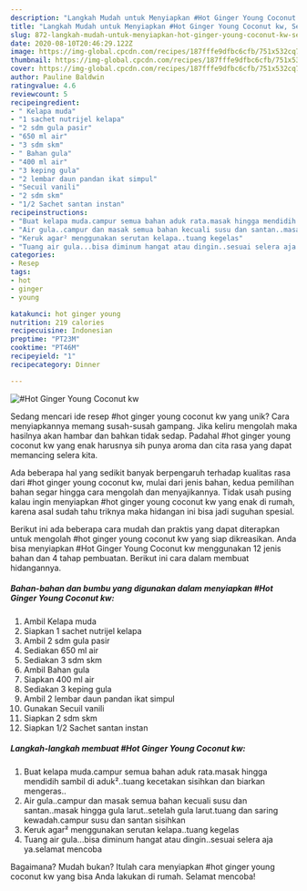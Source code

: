 ```yaml
---
description: "Langkah Mudah untuk Menyiapkan #Hot Ginger Young Coconut kw, Sempurna"
title: "Langkah Mudah untuk Menyiapkan #Hot Ginger Young Coconut kw, Sempurna"
slug: 872-langkah-mudah-untuk-menyiapkan-hot-ginger-young-coconut-kw-sempurna
date: 2020-08-10T20:46:29.122Z
image: https://img-global.cpcdn.com/recipes/187fffe9dfbc6cfb/751x532cq70/hot-ginger-young-coconut-kw-foto-resep-utama.jpg
thumbnail: https://img-global.cpcdn.com/recipes/187fffe9dfbc6cfb/751x532cq70/hot-ginger-young-coconut-kw-foto-resep-utama.jpg
cover: https://img-global.cpcdn.com/recipes/187fffe9dfbc6cfb/751x532cq70/hot-ginger-young-coconut-kw-foto-resep-utama.jpg
author: Pauline Baldwin
ratingvalue: 4.6
reviewcount: 5
recipeingredient:
- " Kelapa muda"
- "1 sachet nutrijel kelapa"
- "2 sdm gula pasir"
- "650 ml air"
- "3 sdm skm"
- " Bahan gula"
- "400 ml air"
- "3 keping gula"
- "2 lembar daun pandan ikat simpul"
- "Secuil vanili"
- "2 sdm skm"
- "1/2 Sachet santan instan"
recipeinstructions:
- "Buat kelapa muda.campur semua bahan aduk rata.masak hingga mendidih sambil di aduk²..tuang kecetakan sisihkan dan biarkan mengeras.."
- "Air gula..campur dan masak semua bahan kecuali susu dan santan..masak hingga gula larut..setelah gula larut.tuang dan saring kewadah.campur susu dan santan sisihkan"
- "Keruk agar² menggunakan serutan kelapa..tuang kegelas"
- "Tuang air gula...bisa diminum hangat atau dingin..sesuai selera aja ya.selamat mencoba"
categories:
- Resep
tags:
- hot
- ginger
- young

katakunci: hot ginger young 
nutrition: 219 calories
recipecuisine: Indonesian
preptime: "PT23M"
cooktime: "PT46M"
recipeyield: "1"
recipecategory: Dinner

---
```



![#Hot Ginger Young Coconut kw](https://img-global.cpcdn.com/recipes/187fffe9dfbc6cfb/751x532cq70/hot-ginger-young-coconut-kw-foto-resep-utama.jpg)

Sedang mencari ide resep #hot ginger young coconut kw yang unik? Cara menyiapkannya memang susah-susah gampang. Jika keliru mengolah maka hasilnya akan hambar dan bahkan tidak sedap. Padahal #hot ginger young coconut kw yang enak harusnya sih punya aroma dan cita rasa yang dapat memancing selera kita.



Ada beberapa hal yang sedikit banyak berpengaruh terhadap kualitas rasa dari #hot ginger young coconut kw, mulai dari jenis bahan, kedua pemilihan bahan segar hingga cara mengolah dan menyajikannya. Tidak usah pusing kalau ingin menyiapkan #hot ginger young coconut kw yang enak di rumah, karena asal sudah tahu triknya maka hidangan ini bisa jadi suguhan spesial.


Berikut ini ada beberapa cara mudah dan praktis yang dapat diterapkan untuk mengolah #hot ginger young coconut kw yang siap dikreasikan. Anda bisa menyiapkan #Hot Ginger Young Coconut kw menggunakan 12 jenis bahan dan 4 tahap pembuatan. Berikut ini cara dalam membuat hidangannya.

<!--inarticleads1-->

##### Bahan-bahan dan bumbu yang digunakan dalam menyiapkan #Hot Ginger Young Coconut kw:

1. Ambil  Kelapa muda
1. Siapkan 1 sachet nutrijel kelapa
1. Ambil 2 sdm gula pasir
1. Sediakan 650 ml air
1. Sediakan 3 sdm skm
1. Ambil  Bahan gula
1. Siapkan 400 ml air
1. Sediakan 3 keping gula
1. Ambil 2 lembar daun pandan ikat simpul
1. Gunakan Secuil vanili
1. Siapkan 2 sdm skm
1. Siapkan 1/2 Sachet santan instan




<!--inarticleads2-->

##### Langkah-langkah membuat #Hot Ginger Young Coconut kw:

1. Buat kelapa muda.campur semua bahan aduk rata.masak hingga mendidih sambil di aduk²..tuang kecetakan sisihkan dan biarkan mengeras..
1. Air gula..campur dan masak semua bahan kecuali susu dan santan..masak hingga gula larut..setelah gula larut.tuang dan saring kewadah.campur susu dan santan sisihkan
1. Keruk agar² menggunakan serutan kelapa..tuang kegelas
1. Tuang air gula...bisa diminum hangat atau dingin..sesuai selera aja ya.selamat mencoba




Bagaimana? Mudah bukan? Itulah cara menyiapkan #hot ginger young coconut kw yang bisa Anda lakukan di rumah. Selamat mencoba!
